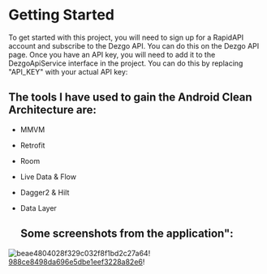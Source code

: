 # Getting Started

To get started with this project, you will need to sign up for a RapidAPI account and subscribe to the Dezgo API. You can do this on the Dezgo API page.
Once you have an API key, you will need to add it to the DezgoApiService interface in the project. You can do this by replacing "API_KEY" with your actual API key:

## The tools I have used to gain the Android Clean Architecture are:

- MMVM
- Retrofit
- Room
- Live Data & Flow
- Dagger2 & Hilt
- Data Layer 

  ## Some screenshots from the application":
  

![beae4804028f329c032f8f1bd2c27a64](https://user-images.githubusercontent.com/85438205/233827176-d563d2f1-7f86-482c-ae05-361371228ba6.jpg)! [988ce8498da696e5dbe1eef3228a82e6](https://user-images.githubusercontent.com/85438205/233827351-a128fef1-9861-4471-84b7-b6050146e36e.jpg)!
